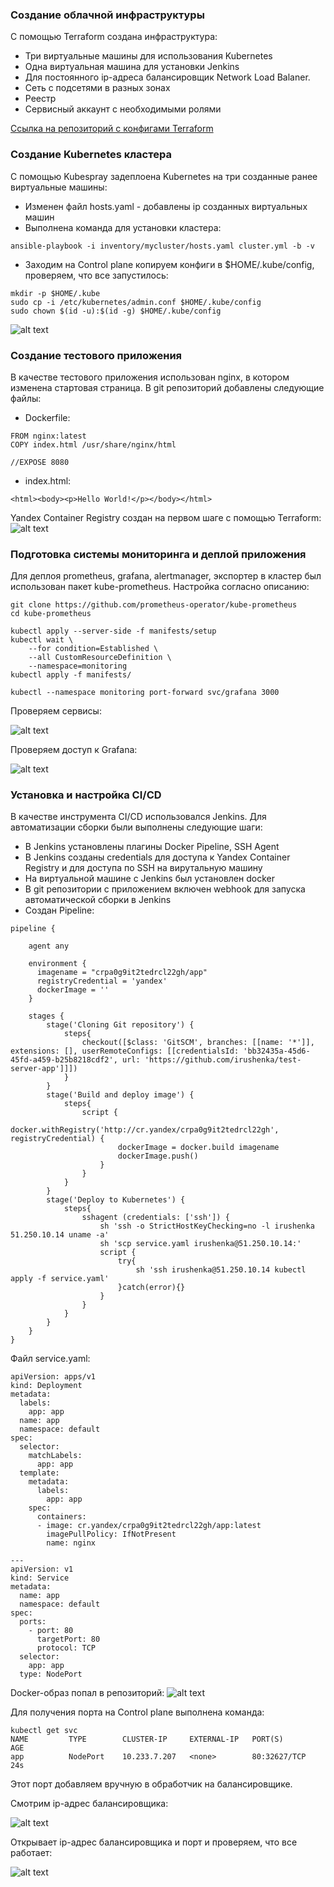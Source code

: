 
### Создание облачной инфраструктуры

С помощью Terraform создана инфраструктура:
- Три виртуальные машины для использования Kubernetes
- Одна виртуальная машина для установки Jenkins
- Для постоянного ip-адреса балансировщик Network Load Balaner.
- Сеть с подсетями в разных зонах
- Реестр
- Сервисный аккаунт с необходимыми ролями

[Ссылка на репозиторий с конфигами Terraform](https://github.com/irushenka/terraform_configs)


### Создание Kubernetes кластера

С помощью Kubespray задеплоена Kubernetes на три созданные ранее виртуальные машины:
- Изменен файл hosts.yaml - добавлены ip созданных виртуальных машин
- Выполнена команда для установки кластера:

```
ansible-playbook -i inventory/mycluster/hosts.yaml cluster.yml -b -v
```

- Заходим на Control plane копируем конфиги в $HOME/.kube/config, проверяем, что все запустилось:

```
mkdir -p $HOME/.kube
sudo cp -i /etc/kubernetes/admin.conf $HOME/.kube/config
sudo chown $(id -u):$(id -g) $HOME/.kube/config
```

![alt text](https://github.com/irushenka/screens/blob/main/Screenshot%20from%202022-12-11%2019-47-15.png)

### Создание тестового приложения

В качестве тестового приложения использован nginx, в котором изменена стартовая страница.
В git репозиторий добавлены следующие файлы:
- Dockerfile:

```
FROM nginx:latest
COPY index.html /usr/share/nginx/html

//EXPOSE 8080
```

- index.html:

```
<html><body><p>Hello World!</p></body></html>
```
Yandex Container Registry создан на первом шаге с помощью Terraform:
![alt text](https://github.com/irushenka/screens/blob/main/Screenshot%20from%202022-12-11%2023-18-37.png)

### Подготовка cистемы мониторинга и деплой приложения

Для деплоя prometheus, grafana, alertmanager, экспортер в кластер был использован пакет kube-prometheus.
Настройка согласно описанию:

```
git clone https://github.com/prometheus-operator/kube-prometheus
cd kube-prometheus

kubectl apply --server-side -f manifests/setup
kubectl wait \
	--for condition=Established \
	--all CustomResourceDefinition \
	--namespace=monitoring
kubectl apply -f manifests/

kubectl --namespace monitoring port-forward svc/grafana 3000
```

Проверяем сервисы:

![alt text](https://github.com/irushenka/screens/blob/main/Screenshot%20from%202022-12-13%2016-30-25.png)


Проверяем доступ к Grafana:

![alt text](https://github.com/irushenka/screens/blob/main/Screenshot%20from%202022-12-13%2016-26-49.png)


### Установка и настройка CI/CD

В качестве инструмента CI/CD использовался Jenkins.
Для автоматизации сборки были выполнены следующие шаги:
- В  Jenkins установлены плагины Docker Pipeline, SSH Agent
- В  Jenkins созданы credentials для доступа к Yandex Container Registry и для доступа по SSH на вирутальную машину
- На виртуальной машине с Jenkins был установлен docker
- В git репозитории с приложением включен webhook для запуска автоматической сборки в Jenkins
- Создан Pipeline:

```
pipeline {
    
    agent any
    
    environment {
      imagename = "crpa0g9it2tedrcl22gh/app"
      registryCredential = 'yandex'
      dockerImage = ''
    } 
    
    stages {
        stage('Cloning Git repository') {
            steps{
                checkout([$class: 'GitSCM', branches: [[name: '*']], extensions: [], userRemoteConfigs: [[credentialsId: 'bb32435a-45d6-45fd-a459-b25b8218cdf2', url: 'https://github.com/irushenka/test-server-app']]])
            }
        }
        stage('Build and deploy image') {
            steps{
                script {
                    docker.withRegistry('http://cr.yandex/crpa0g9it2tedrcl22gh', registryCredential) {
                        dockerImage = docker.build imagename
                        dockerImage.push()
                    }
                }
            }
        }
        stage('Deploy to Kubernetes') {
            steps{
                sshagent (credentials: ['ssh']) {
                    sh 'ssh -o StrictHostKeyChecking=no -l irushenka 51.250.10.14 uname -a'
                    sh 'scp service.yaml irushenka@51.250.10.14:'
                    script {
                        try{
                            sh 'ssh irushenka@51.250.10.14 kubectl apply -f service.yaml'
                        }catch(error){}
                    }
                }
            }
        }
    }
}
```

Файл service.yaml:

```
apiVersion: apps/v1
kind: Deployment
metadata:
  labels:
    app: app
  name: app
  namespace: default
spec:
  selector:
    matchLabels:
      app: app
  template:
    metadata:
      labels:
        app: app
    spec:
      containers:
      - image: cr.yandex/crpa0g9it2tedrcl22gh/app:latest
        imagePullPolicy: IfNotPresent
        name: nginx
            
---
apiVersion: v1
kind: Service
metadata:
  name: app
  namespace: default
spec:
  ports:
    - port: 80
      targetPort: 80
      protocol: TCP
  selector:
    app: app
  type: NodePort
```

Docker-образ попал в репозиторий:
![alt text](https://github.com/irushenka/screens/blob/main/Screenshot%20from%202022-12-11%2023-18-45.png)

Для получения порта на Control plane выполнена команда:

```
kubectl get svc
NAME         TYPE        CLUSTER-IP     EXTERNAL-IP   PORT(S)        AGE
app          NodePort    10.233.7.207   <none>        80:32627/TCP   24s
```
Этот порт добавляем вручную в обработчик на балансировщике.

Смотрим ip-адрес балансировщика:

![alt text](https://github.com/irushenka/screens/blob/main/Screenshot%20from%202022-12-25%2002-34-42.png)


Открывает ip-адрес балансировщика и порт и проверяем, что все работает:

![alt text](https://github.com/irushenka/screens/blob/main/Screenshot%20from%202022-12-25%2002-33-49.png)
